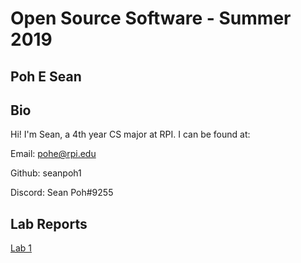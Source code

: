 # Open Source Software - Summer 2019
## Poh E Sean

## Bio

Hi! I'm Sean, a 4th year CS major at RPI. I can be found at:

Email: pohe@rpi.edu

Github: seanpoh1

Discord: Sean Poh#9255

## Lab Reports
[Lab 1](labs/lab-01/report.md)
